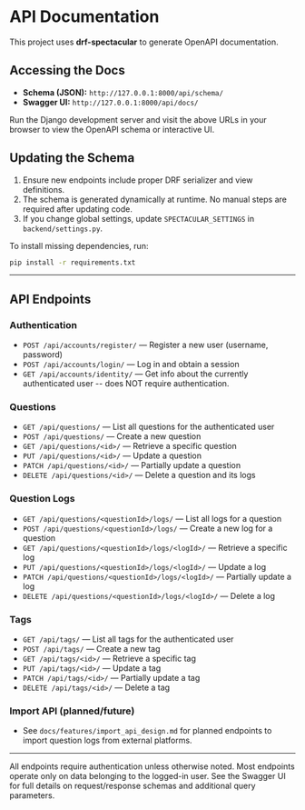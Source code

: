 # API Documentation

This project uses **drf-spectacular** to generate OpenAPI documentation.

## Accessing the Docs

- **Schema (JSON):** `http://127.0.0.1:8000/api/schema/`
- **Swagger UI:** `http://127.0.0.1:8000/api/docs/`

Run the Django development server and visit the above URLs in your browser to view the OpenAPI schema or interactive UI.

## Updating the Schema

1. Ensure new endpoints include proper DRF serializer and view definitions.
2. The schema is generated dynamically at runtime. No manual steps are required after updating code.
3. If you change global settings, update `SPECTACULAR_SETTINGS` in `backend/settings.py`.

To install missing dependencies, run:

```bash
pip install -r requirements.txt
```

---

## API Endpoints

### Authentication
- `POST /api/accounts/register/` — Register a new user (username, password)
- `POST /api/accounts/login/` — Log in and obtain a session
- `GET /api/accounts/identity/` — Get info about the currently authenticated user -- does NOT require authentication.

### Questions
- `GET /api/questions/` — List all questions for the authenticated user
- `POST /api/questions/` — Create a new question
- `GET /api/questions/<id>/` — Retrieve a specific question
- `PUT /api/questions/<id>/` — Update a question
- `PATCH /api/questions/<id>/` — Partially update a question
- `DELETE /api/questions/<id>/` — Delete a question and its logs

### Question Logs
- `GET /api/questions/<questionId>/logs/` — List all logs for a question
- `POST /api/questions/<questionId>/logs/` — Create a new log for a question
- `GET /api/questions/<questionId>/logs/<logId>/` — Retrieve a specific log
- `PUT /api/questions/<questionId>/logs/<logId>/` — Update a log
- `PATCH /api/questions/<questionId>/logs/<logId>/` — Partially update a log
- `DELETE /api/questions/<questionId>/logs/<logId>/` — Delete a log

### Tags
- `GET /api/tags/` — List all tags for the authenticated user
- `POST /api/tags/` — Create a new tag
- `GET /api/tags/<id>/` — Retrieve a specific tag
- `PUT /api/tags/<id>/` — Update a tag
- `PATCH /api/tags/<id>/` — Partially update a tag
- `DELETE /api/tags/<id>/` — Delete a tag

### Import API (planned/future)
- See `docs/features/import_api_design.md` for planned endpoints to import question logs from external platforms.

---

All endpoints require authentication unless otherwise noted. Most endpoints operate only on data belonging to the logged-in user. See the Swagger UI for full details on request/response schemas and additional query parameters.
